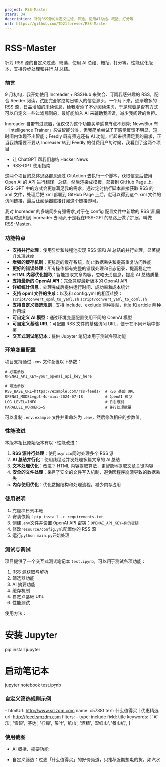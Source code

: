 ```yaml
---
project: RSS-Master
stars: 34
description: 针对RSS源的自定义过滤、筛选，使用AI总结、概括、打分等
url: https://github.com/TD21forever/RSS-Master
---
```


RSS-Master
==========

针对 RSS 源的自定义过滤、筛选，使用 AI 总结、概括、打分等。性能优化版本，支持异步处理和并行 AI 总结。

### 前言

9 月初旬，我开始使用 Inoreader + RSSHub 来聚合、订阅我感兴趣的 RSS，配合 Reeder 阅读，试图完全掌控每日输入的信息源头，一个月下来，逐渐增多的 RSS 源，日益增加的未读信息，给我增添了不少阅读焦虑，于是想着是否有方式可以自定义一些过滤规则的，最好能加入 AI 来辅助我阅读，减少我阅读的负担。

Inoreader 自带有过滤器，但仅仅为这个功能买单感觉有点不划算; NewsBlur 有「Intelligence Trainer」来做智能分类，但我简单尝试了下感觉反馈不明显，短时间内体现不出智能；Feedly 既有筛选还有 AI 功能，听起来很满足我的需求，正当我踌躇要不要从 Inoreader 转到 Feedly 的付费用户的时候，我看到了这两个项目

-   让 ChatGPT 帮我们总结 Hacker News
-   RSS-GPT 使用指南

这两个项目的总体思路都是通过 GitAction 去执行一个脚本，获取信息后使用 Open AI 的 API 进行翻译、总结，然后渲染成模板，部署到 GitHub Page 上。RSS-GPT 中的方式会更加满足我的需求，通过定时执行脚本直接获取 RSS 的 xml 文件，处理后把 xml 部署到 GitHub Page 上后，就可以得到这个 xml 文件的访问链接，最后让阅读器直接订阅这个链接即可。

我对 Inoreader 的多端同步有强需求,对于在 config 配置文件中新增的 RSS 源,需要及时通知到 Inoreader 去同步,于是我在RSS-GPT的思路上做了扩展，叫做 RSS-Master。

### 功能特点

-   **支持并行处理**：使用异步和线程池实现 RSS 源和 AI 总结的并行处理，显著提升处理速度
-   **增强的缓存机制**：更稳定的缓存系统，防止数据丢失和提高重复访问性能
-   **更好的错误处理**：所有操作都有完整的错误处理和日志记录，提高稳定性
-   **HTML 内容优化提取**：智能提取文章内容，忽略无关信息，提高 AI 总结质量
-   **支持最新的 OpenAI API**：完全兼容最新版本的 OpenAI API
-   **详细统计信息**：处理完成后提供运行时间、成功率和成本统计
-   **支持 opml 文件的生成**：以及和 config.yml 的相互转换：`script/convert_opml_to_yaml.sh` `script/convert_yaml_to_opml.sh`
-   **支持自定义筛选规则**：支持 include、exclude 两种类型，title 和 article 两种作用域
-   **可自定义 AI 模型**：通过环境变量配置使用不同的 OpenAI 模型
-   **可自定义基础 URL**：可配置 RSS 文件的基础访问 URL，便于在不同环境中部署
-   **交互式测试笔记本**：提供 Jupyter 笔记本用于测试各项功能

### 环境变量配置

项目支持通过 `.env` 文件配置以下参数：

```
# 必需参数
OPENAI_API_KEY=your_openai_api_key_here

# 可选参数
RSS_BASE_URL=https://example.com/rss-feeds/  # RSS 基础 URL
OPENAI_MODEL=gpt-4o-mini-2024-07-18          # OpenAI 模型
LOG_LEVEL=INFO                               # 日志级别
PARALLEL_WORKERS=5                           # 并行处理数量
```

可以复制 `.env.example` 文件并重命名为 `.env`，然后修改相应的参数值。

### 性能改进

本版本相比原始版本有以下性能改进：

1.  **RSS 源并行处理**：使用`asyncio`同时处理多个 RSS 源
2.  **AI 总结并行化**：使用线程池并发处理多篇文章的 AI 总结
3.  **文本处理优化**：改进了 HTML 内容提取算法，更智能地提取文章关键内容
4.  **安全的文件处理**：采用了安全的文件写入机制，避免因程序崩溃导致的数据丢失
5.  **内存使用优化**：优化数据结构和处理流程，减少内存占用

### 使用说明

1.  克隆项目到本地
2.  安装依赖：`pip install -r requirements.txt`
3.  创建`.env`文件并设置 OpenAI API 密钥：`OPENAI_API_KEY=你的密钥`
4.  修改`resource/config.yml`配置你的 RSS 源
5.  运行`python main.py`开始处理

### 测试与调试

项目提供了一个交互式测试笔记本 `test.ipynb`，可以用于测试各项功能：

1.  RSS 源获取与解析
2.  筛选器功能
3.  AI 摘要功能
4.  缓存机制
5.  自定义基础 URL
6.  性能测试

使用方法：

# 安装 Jupyter
pip install jupyter

# 启动笔记本
jupyter notebook test.ipynb

### 自定义筛选规则示例

\- htmlUrl: http://www.smzdm.com
  name: c5738f
  text: 什么值得买 | 优惠精选
  url: http://feed.smzdm.com
  filters:
    - type: include
      field: title
      keywords:
        \[
          '可乐',
          '雪碧',
          '芬达',
          '柠檬',
          '茶叶',
          '纸巾',
          '酒精',
          '湿纸巾',
          '餐巾纸',
        \]

### 使用截图

-   AI 概括、摘要功能

-   自定义筛选：过滤「什么值得买」的好价频道，只推荐近期想屯的货，如汽水
